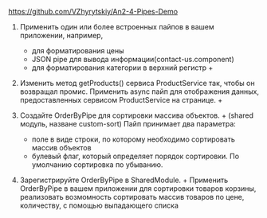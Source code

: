 https://github.com/VZhyrytskiy/An2-4-Pipes-Demo

1. Применить один или более встроенных пайпов в вашем приложении, например, 
    - для форматирования цены
    - JSON pipe  для вывода информации(contact-us.component)
    - для форматирования категории в верхний регистр +

2. Изменить метод getProducts() сервиса ProductService так, чтобы он возвращал промис. 
   Применить async пайп для отображения данных, предоставленных сервисом ProductService на странице. +

3. Создайте OrderByPipe для сортировки массива объектов. + (shared модуль, назване custom-sort)
   Пайп принимает два параметра: 
   - поле в виде строки, по которому необходимо сортировать массив объектов
   - булевый флаг, который определяет порядок сортировки. По умолчанию сортировка по убыванию.

4. Зарегистрируйте OrderByPipe в SharedModule. + 
   Применить OrderByPipe в вашем приложении для сортировки товаров корзины, 
   реализовать возмомность сортировать массив товаров по цене, количеству, 
   c помощью выпадающего списка

